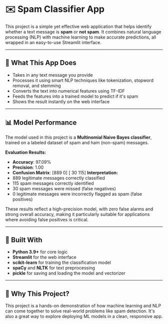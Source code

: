 # ✉️ Spam Classifier App

This project is a simple yet effective web application that helps identify whether a text message is **spam** or **not spam**. It combines natural language processing (NLP) with machine learning to make accurate predictions, all wrapped in an easy-to-use Streamlit interface.

---

## 🌟 What This App Does

- Takes in any text message you provide
- Processes it using smart NLP techniques like tokenization, stopword removal, and stemming
- Converts the text into numerical features using TF-IDF
- Feeds the features into a trained model to predict if it's spam
- Shows the result instantly on the web interface

---

## 📊 Model Performance

The model used in this project is a **Multinomial Naive Bayes classifier**, trained on a labeled dataset of spam and ham (non-spam) messages.

**Evaluation Results:**
- **Accuracy**: 97.09%
- **Precision**: 1.00
- **Confusion Matrix**:
       [889   0]
       [ 30 115]
**Interpretation:**
- 889 legitimate messages correctly classified
- 115 spam messages correctly identified
- 30 spam messages were missed (false negatives)
- 0 legitimate messages were incorrectly flagged as spam (false positives)

These results reflect a high-precision model, with zero false alarms and strong overall accuracy, making it particularly suitable for applications where avoiding false positives is critical.

---

## 🧰 Built With

- **Python 3.9+** for core logic
- **Streamlit** for the web interface
- **scikit-learn** for training the classification model
- **spaCy** and **NLTK** for text preprocessing
- **pickle** for saving and loading the model and vectorizer

---

## 🎯 Why This Project?

This project is a hands-on demonstration of how machine learning and NLP can come together to solve real-world problems like spam detection. It's also a great way to explore deploying ML models in a clean, responsive app.